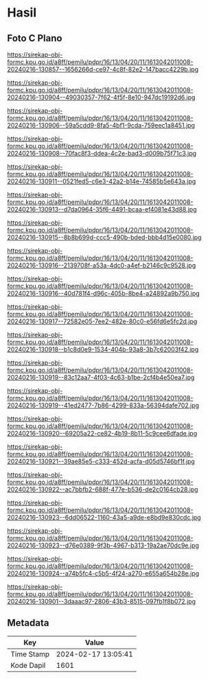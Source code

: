 # Hasil

## Foto C Plano

https://sirekap-obj-formc.kpu.go.id/a8ff/pemilu/pdpr/16/13/04/20/11/1613042011008-20240216-130857--1656266d-ce97-4c8f-82e2-147bacc4229b.jpg

https://sirekap-obj-formc.kpu.go.id/a8ff/pemilu/pdpr/16/13/04/20/11/1613042011008-20240216-130904--49030357-7f62-4f5f-8e10-947dc19192d6.jpg

https://sirekap-obj-formc.kpu.go.id/a8ff/pemilu/pdpr/16/13/04/20/11/1613042011008-20240216-130906--59a5cdd9-8fa5-4bf1-9cda-759eec1a8451.jpg

https://sirekap-obj-formc.kpu.go.id/a8ff/pemilu/pdpr/16/13/04/20/11/1613042011008-20240216-130908--70fac8f3-ddea-4c2e-bad3-d009b75f71c3.jpg

https://sirekap-obj-formc.kpu.go.id/a8ff/pemilu/pdpr/16/13/04/20/11/1613042011008-20240216-130911--0521fed5-c6e3-42a2-b14e-74585b5e643a.jpg

https://sirekap-obj-formc.kpu.go.id/a8ff/pemilu/pdpr/16/13/04/20/11/1613042011008-20240216-130913--d7da0964-35f6-4491-bcaa-ef4081e43d88.jpg

https://sirekap-obj-formc.kpu.go.id/a8ff/pemilu/pdpr/16/13/04/20/11/1613042011008-20240216-130915--8b8b699d-ccc5-490b-bded-bbb4d15e0080.jpg

https://sirekap-obj-formc.kpu.go.id/a8ff/pemilu/pdpr/16/13/04/20/11/1613042011008-20240216-130916--2139708f-a53a-4dc0-a4ef-b2146c9c9528.jpg

https://sirekap-obj-formc.kpu.go.id/a8ff/pemilu/pdpr/16/13/04/20/11/1613042011008-20240216-130916--40d781f4-d96c-405b-8be4-a24892a9b750.jpg

https://sirekap-obj-formc.kpu.go.id/a8ff/pemilu/pdpr/16/13/04/20/11/1613042011008-20240216-130917--72582e05-7ee2-482e-80c0-e56fd6e5fc2d.jpg

https://sirekap-obj-formc.kpu.go.id/a8ff/pemilu/pdpr/16/13/04/20/11/1613042011008-20240216-130918--b1c8d0e9-1534-404b-93a8-3b7c62003f42.jpg

https://sirekap-obj-formc.kpu.go.id/a8ff/pemilu/pdpr/16/13/04/20/11/1613042011008-20240216-130919--83c12aa7-4f03-4c63-b1be-2cf4b4e50ea7.jpg

https://sirekap-obj-formc.kpu.go.id/a8ff/pemilu/pdpr/16/13/04/20/11/1613042011008-20240216-130919--41ed2477-7b86-4299-833a-56394dafe702.jpg

https://sirekap-obj-formc.kpu.go.id/a8ff/pemilu/pdpr/16/13/04/20/11/1613042011008-20240216-130920--69205a22-ce82-4b19-8b11-5c9cee6dfade.jpg

https://sirekap-obj-formc.kpu.go.id/a8ff/pemilu/pdpr/16/13/04/20/11/1613042011008-20240216-130921--39ae85e5-c333-452d-acfa-d05d5746bf1f.jpg

https://sirekap-obj-formc.kpu.go.id/a8ff/pemilu/pdpr/16/13/04/20/11/1613042011008-20240216-130922--ac7bbfb2-688f-477e-b536-de2c0164cb28.jpg

https://sirekap-obj-formc.kpu.go.id/a8ff/pemilu/pdpr/16/13/04/20/11/1613042011008-20240216-130923--6dd06522-1160-43a5-a9de-e8bd9e830cdc.jpg

https://sirekap-obj-formc.kpu.go.id/a8ff/pemilu/pdpr/16/13/04/20/11/1613042011008-20240216-130923--d76e0389-9f3b-4967-b313-19a2ae70dc9e.jpg

https://sirekap-obj-formc.kpu.go.id/a8ff/pemilu/pdpr/16/13/04/20/11/1613042011008-20240216-130924--a74b5fc4-c5b5-4f24-a270-e655a654b28e.jpg

https://sirekap-obj-formc.kpu.go.id/a8ff/pemilu/pdpr/16/13/04/20/11/1613042011008-20240216-130901--3daaac97-2806-43b3-8515-097fb1f8b072.jpg


## Metadata

| Key        | Value               |
| ---------- | ------------------- |
| Time Stamp | 2024-02-17 13:05:41 |
| Kode Dapil | 1601                |



